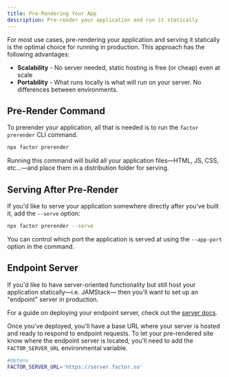```yaml
---
title: Pre-Rendering Your App
description: Pre-render your application and run it statically
---
```


For most use cases, pre-rendering your application and serving it statically is the optimal choice for running in production. This approach has the following advantages:

- **Scalability** - No server needed, static hosting is free (or cheap) even at scale
- **Portability** - What runs locally is what will run on your server. No differences between environments.

## Pre-Render Command

To prerender your application, all that is needed is to run the `factor prerender` CLI command.

```bash
npx factor prerender
```

Running this command will build all your application files&mdash;HTML, JS, CSS, etc...&mdash;and place them in a distribution folder for serving.

## Serving After Pre-Render

If you'd like to serve your application somewhere directly after you've built it, add the `--serve` option:

```bash
npx factor prerender --serve
```

You can control which port the application is served at using the `--app-port` option in the command.

## Endpoint Server

If you'd like to have server-oriented functionality but still host your application statically&mdash;i.e. JAMStack&mdash; then you'll want to set up an "endpoint" server in production.

For a guide on deploying your endpoint server, check out the [server docs](./server).

Once you've deployed, you'll have a base URL where your server is hosted and ready to respond to endpoint requests. To let your pre-rendered site know where the endpoint server is located, you'll need to add the `FACTOR_SERVER_URL` environmental variable.

```bash
#dotenv
FACTOR_SERVER_URL='https://server.factor.so'
```

